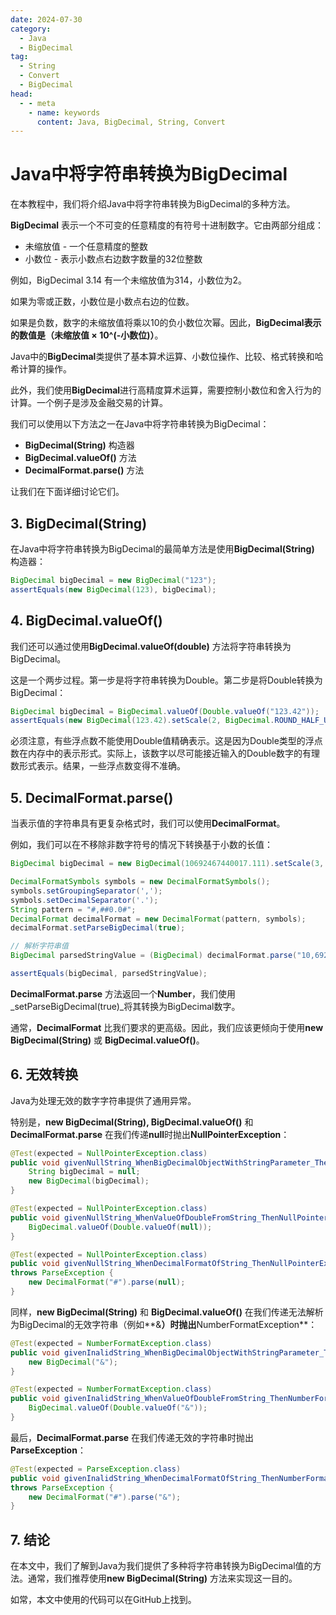 ```yaml
---
date: 2024-07-30
category:
  - Java
  - BigDecimal
tag:
  - String
  - Convert
  - BigDecimal
head:
  - - meta
    - name: keywords
      content: Java, BigDecimal, String, Convert
---
```

# Java中将字符串转换为BigDecimal

在本教程中，我们将介绍Java中将字符串转换为BigDecimal的多种方法。

**BigDecimal** 表示一个不可变的任意精度的有符号十进制数字。它由两部分组成：

- 未缩放值 - 一个任意精度的整数
- 小数位 - 表示小数点右边数字数量的32位整数

例如，BigDecimal 3.14 有一个未缩放值为314，小数位为2。

如果为零或正数，小数位是小数点右边的位数。

如果是负数，数字的未缩放值将乘以10的负小数位次幂。因此，**BigDecimal表示的数值是（未缩放值 × 10^(-小数位)）**。

Java中的**BigDecimal**类提供了基本算术运算、小数位操作、比较、格式转换和哈希计算的操作。

此外，我们使用**BigDecimal**进行高精度算术运算，需要控制小数位和舍入行为的计算。一个例子是涉及金融交易的计算。

我们可以使用以下方法之一在Java中将字符串转换为BigDecimal：

- **BigDecimal(String)** 构造器
- **BigDecimal.valueOf()** 方法
- **DecimalFormat.parse()** 方法

让我们在下面详细讨论它们。

## 3. **BigDecimal(String)**

在Java中将字符串转换为BigDecimal的最简单方法是使用**BigDecimal(String)** 构造器：

```java
BigDecimal bigDecimal = new BigDecimal("123");
assertEquals(new BigDecimal(123), bigDecimal);
```

## 4. **BigDecimal.valueOf()**

我们还可以通过使用**BigDecimal.valueOf(double)** 方法将字符串转换为BigDecimal。

这是一个两步过程。第一步是将字符串转换为Double。第二步是将Double转换为BigDecimal：

```java
BigDecimal bigDecimal = BigDecimal.valueOf(Double.valueOf("123.42"));
assertEquals(new BigDecimal(123.42).setScale(2, BigDecimal.ROUND_HALF_UP), bigDecimal);
```

必须注意，有些浮点数不能使用Double值精确表示。这是因为Double类型的浮点数在内存中的表示形式。实际上，该数字以尽可能接近输入的Double数字的有理数形式表示。结果，一些浮点数变得不准确。

## 5. **DecimalFormat.parse()**

当表示值的字符串具有更复杂格式时，我们可以使用**DecimalFormat**。

例如，我们可以在不移除非数字符号的情况下转换基于小数的长值：

```java
BigDecimal bigDecimal = new BigDecimal(10692467440017.111).setScale(3, BigDecimal.ROUND_HALF_UP);

DecimalFormatSymbols symbols = new DecimalFormatSymbols();
symbols.setGroupingSeparator(',');
symbols.setDecimalSeparator('.');
String pattern = "#,##0.0#";
DecimalFormat decimalFormat = new DecimalFormat(pattern, symbols);
decimalFormat.setParseBigDecimal(true);

// 解析字符串值
BigDecimal parsedStringValue = (BigDecimal) decimalFormat.parse("10,692,467,440,017.111");

assertEquals(bigDecimal, parsedStringValue);
```

**DecimalFormat.parse** 方法返回一个**Number**，我们使用_setParseBigDecimal(true)_将其转换为BigDecimal数字。

通常，**DecimalFormat** 比我们要求的更高级。因此，我们应该更倾向于使用**new BigDecimal(String)** 或 **BigDecimal.valueOf()**。

## 6. **无效转换**

Java为处理无效的数字字符串提供了通用异常。

特别是，**new BigDecimal(String), BigDecimal.valueOf()** 和 **DecimalFormat.parse** 在我们传递**null**时抛出**NullPointerException**：

```java
@Test(expected = NullPointerException.class)
public void givenNullString_WhenBigDecimalObjectWithStringParameter_ThenNullPointerExceptionIsThrown() {
    String bigDecimal = null;
    new BigDecimal(bigDecimal);
}

@Test(expected = NullPointerException.class)
public void givenNullString_WhenValueOfDoubleFromString_ThenNullPointerExceptionIsThrown() {
    BigDecimal.valueOf(Double.valueOf(null));
}

@Test(expected = NullPointerException.class)
public void givenNullString_WhenDecimalFormatOfString_ThenNullPointerExceptionIsThrown()
throws ParseException {
    new DecimalFormat("#").parse(null);
}
```

同样，**new BigDecimal(String)** 和 **BigDecimal.valueOf()** 在我们传递无法解析为BigDecimal的无效字符串（例如**&**）时抛出**NumberFormatException**：

```java
@Test(expected = NumberFormatException.class)
public void givenInalidString_WhenBigDecimalObjectWithStringParameter_ThenNumberFormatExceptionIsThrown() {
    new BigDecimal("&");
}

@Test(expected = NumberFormatException.class)
public void givenInalidString_WhenValueOfDoubleFromString_ThenNumberFormatExceptionIsThrown() {
    BigDecimal.valueOf(Double.valueOf("&"));
}
```

最后，**DecimalFormat.parse** 在我们传递无效的字符串时抛出**ParseException**：

```java
@Test(expected = ParseException.class)
public void givenInalidString_WhenDecimalFormatOfString_ThenNumberFormatExceptionIsThrown()
throws ParseException {
    new DecimalFormat("#").parse("&");
}
```

## 7. **结论**

在本文中，我们了解到Java为我们提供了多种将字符串转换为BigDecimal值的方法。通常，我们推荐使用**new BigDecimal(String)** 方法来实现这一目的。

如常，本文中使用的代码可以在GitHub上找到。